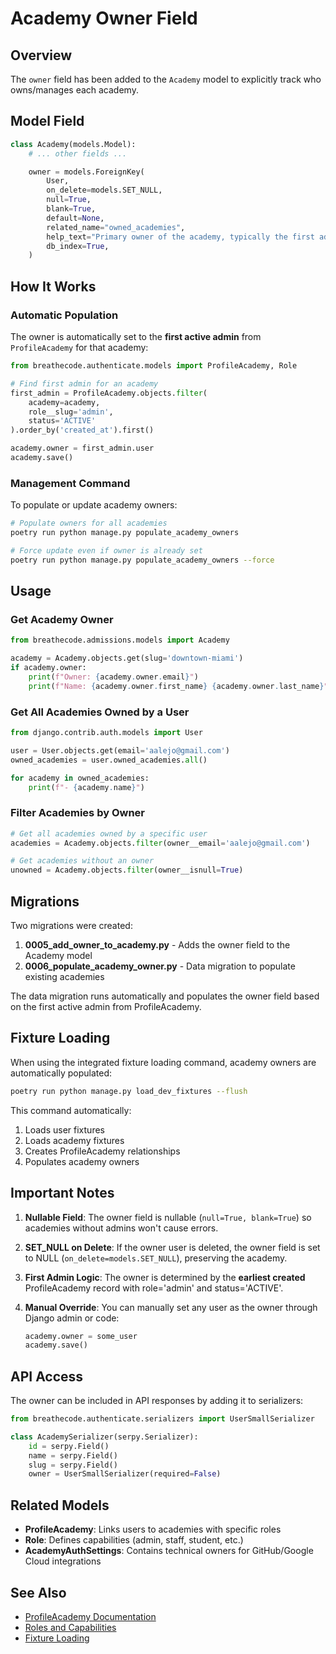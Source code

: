 # Academy Owner Field

## Overview

The `owner` field has been added to the `Academy` model to explicitly track who owns/manages each academy.

## Model Field

```python
class Academy(models.Model):
    # ... other fields ...

    owner = models.ForeignKey(
        User,
        on_delete=models.SET_NULL,
        null=True,
        blank=True,
        default=None,
        related_name="owned_academies",
        help_text="Primary owner of the academy, typically the first admin with role 'admin'",
        db_index=True,
    )
```

## How It Works

### Automatic Population

The owner is automatically set to the **first active admin** from `ProfileAcademy` for that academy:

```python
from breathecode.authenticate.models import ProfileAcademy, Role

# Find first admin for an academy
first_admin = ProfileAcademy.objects.filter(
    academy=academy,
    role__slug='admin',
    status='ACTIVE'
).order_by('created_at').first()

academy.owner = first_admin.user
academy.save()
```

### Management Command

To populate or update academy owners:

```bash
# Populate owners for all academies
poetry run python manage.py populate_academy_owners

# Force update even if owner is already set
poetry run python manage.py populate_academy_owners --force
```

## Usage

### Get Academy Owner

```python
from breathecode.admissions.models import Academy

academy = Academy.objects.get(slug='downtown-miami')
if academy.owner:
    print(f"Owner: {academy.owner.email}")
    print(f"Name: {academy.owner.first_name} {academy.owner.last_name}")
```

### Get All Academies Owned by a User

```python
from django.contrib.auth.models import User

user = User.objects.get(email='aalejo@gmail.com')
owned_academies = user.owned_academies.all()

for academy in owned_academies:
    print(f"- {academy.name}")
```

### Filter Academies by Owner

```python
# Get all academies owned by a specific user
academies = Academy.objects.filter(owner__email='aalejo@gmail.com')

# Get academies without an owner
unowned = Academy.objects.filter(owner__isnull=True)
```

## Migrations

Two migrations were created:

1. **0005_add_owner_to_academy.py** - Adds the owner field to the Academy model
2. **0006_populate_academy_owner.py** - Data migration to populate existing academies

The data migration runs automatically and populates the owner field based on the first active admin from ProfileAcademy.

## Fixture Loading

When using the integrated fixture loading command, academy owners are automatically populated:

```bash
poetry run python manage.py load_dev_fixtures --flush
```

This command automatically:
1. Loads user fixtures
2. Loads academy fixtures
3. Creates ProfileAcademy relationships
4. Populates academy owners

## Important Notes

1. **Nullable Field**: The owner field is nullable (`null=True, blank=True`) so academies without admins won't cause errors.

2. **SET_NULL on Delete**: If the owner user is deleted, the owner field is set to NULL (`on_delete=models.SET_NULL`), preserving the academy.

3. **First Admin Logic**: The owner is determined by the **earliest created** ProfileAcademy record with role='admin' and status='ACTIVE'.

4. **Manual Override**: You can manually set any user as the owner through Django admin or code:
   ```python
   academy.owner = some_user
   academy.save()
   ```

## API Access

The owner can be included in API responses by adding it to serializers:

```python
from breathecode.authenticate.serializers import UserSmallSerializer

class AcademySerializer(serpy.Serializer):
    id = serpy.Field()
    name = serpy.Field()
    slug = serpy.Field()
    owner = UserSmallSerializer(required=False)
```

## Related Models

- **ProfileAcademy**: Links users to academies with specific roles
- **Role**: Defines capabilities (admin, staff, student, etc.)
- **AcademyAuthSettings**: Contains technical owners for GitHub/Google Cloud integrations

## See Also

- [ProfileAcademy Documentation](../advanced/profile-academy.md)
- [Roles and Capabilities](../security/roles.md)
- [Fixture Loading](../getting-started/fixtures.md)
